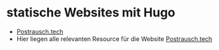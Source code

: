 # statische Websites mit Hugo
- [Postrausch.tech](https://postrausch.tech)
- Hier liegen alle relevanten Resource für die Website [Postrausch.tech](https://postrausch.tech)